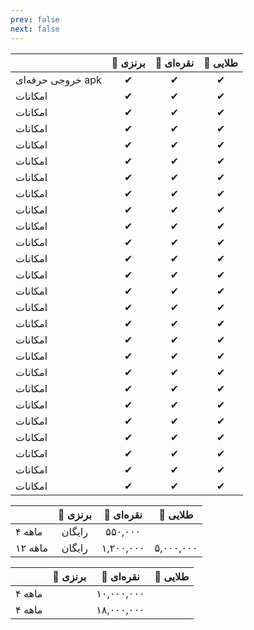 ```yaml
---
prev: false
next: false
---
```


|   | 🥉 برنزی | 🥈 نقره‌ای | 🥇 طلایی |
| ---- | :----: | :----: | :----: |
| خروجی حرفه‌ای apk | ✔ | ✔ | ✔ |
| امکانات | ✔ | ✔ | ✔ |
| امکانات | ✔ | ✔ | ✔ |
| امکانات | ✔ | ✔ | ✔ |
| امکانات | ✔ | ✔ | ✔ |
| امکانات | ✔ | ✔ | ✔ |
| امکانات | ✔ | ✔ | ✔ |
| امکانات | ✔ | ✔ | ✔ |
| امکانات | ✔ | ✔ | ✔ |
| امکانات | ✔ | ✔ | ✔ |
| امکانات | ✔ | ✔ | ✔ |
| امکانات | ✔ | ✔ | ✔ |
| امکانات | ✔ | ✔ | ✔ |
| امکانات | ✔ | ✔ | ✔ |
| امکانات | ✔ | ✔ | ✔ |
| امکانات | ✔ | ✔ | ✔ |
| امکانات | ✔ | ✔ | ✔ |
| امکانات | ✔ | ✔ | ✔ |
| امکانات | ✔ | ✔ | ✔ |
| امکانات | ✔ | ✔ | ✔ |
| امکانات | ✔ | ✔ | ✔ |
| امکانات | ✔ | ✔ | ✔ |
| امکانات | ✔ | ✔ | ✔ |
| امکانات | ✔ | ✔ | ✔ |
| امکانات | ✔ | ✔ | ✔ |
| امکانات | ✔ | ✔ | ✔ |

|   | 🥉 برنزی | 🥈 نقره‌ای | 🥇 طلایی |
| ---- | :----: | :----: | :----: |
| ۴ ماهه | رایگان | ۵۵۰,۰۰۰ |   |
| ۱۲ ماهه | رایگان‌ | ۱,۲۰۰,۰۰۰ | ۵,۰۰۰,۰۰۰ |

|   | 🥉 برنزی | 🥈 نقره‌ای | 🥇 طلایی |
| ---- | :----: | :----: | :----: |
| ۴ ماهه |  | ۱۰,۰۰۰,۰۰۰ |   |
| ۴ ماهه |  | ۱۸,۰۰۰,۰۰۰ |   |